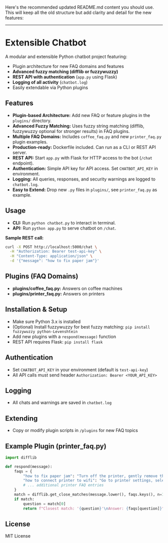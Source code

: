Here's the recommended updated README.md content you should use. This will keep all the old structure but add clarity and detail for the new features:

-----

# Extensible Chatbot

A modular and extensible Python chatbot project featuring:
- Plugin architecture for new FAQ domains and features
- **Advanced fuzzy matching (difflib or fuzzywuzzy)**
- **REST API with authentication** (`app.py` using Flask)
- **Logging of all activity** (`chatbot.log`)
- Easily extendable via Python plugins

## Features

- **Plugin-based Architecture:** Add new FAQ or feature plugins in the `plugins/` directory.
- **Advanced Fuzzy Matching:** Uses fuzzy string matching (difflib, fuzzywuzzy optional for stronger results) in FAQ plugins.
- **Multiple FAQ Domains:** Includes `coffee_faq.py` and new `printer_faq.py` plugin examples.
- **Production-ready:** Dockerfile included. Can run as a CLI or REST API server.
- **REST API:** Start `app.py` with Flask for HTTP access to the bot (`/chat` endpoint).
- **Authentication:** Simple API key for API access. Set `CHATBOT_API_KEY` in environment.
- **Logging:** All queries, responses, and security warnings are logged to `chatbot.log`.
- **Easy to Extend:** Drop new `.py` files in `plugins/`, see `printer_faq.py` as example.

## Usage

- **CLI:** Run `python chatbot.py` to interact in terminal.
- **API:** Run `python app.py` to serve chatbot on `/chat`.

**Sample REST call:**
```bash
curl -X POST http://localhost:5000/chat \
  -H "Authorization: Bearer test-api-key" \
  -H "Content-Type: application/json" \
  -d '{"message": "how to fix paper jam"}'
```

## Plugins (FAQ Domains)
- **plugins/coffee_faq.py:** Answers on coffee machines
- **plugins/printer_faq.py:** Answers on printers

## Installation & Setup
- Make sure Python 3.x is installed
- (Optional) Install fuzzywuzzy for best fuzzy matching: `pip install fuzzywuzzy python-Levenshtein`
- Add new plugins with a `respond(message)` function
- REST API requires Flask: `pip install flask`

## Authentication
- Set `CHATBOT_API_KEY` in your environment (default is `test-api-key`)
- All API calls must send header `Authorization: Bearer <YOUR_API_KEY>`

## Logging
- All chats and warnings are saved in `chatbot.log`

## Extending
- Copy or modify plugin scripts in `/plugins` for new FAQ topics

## Example Plugin (printer_faq.py)
```python
import difflib

def respond(message):
    faqs = {
        "how to fix paper jam": "Turn off the printer, gently remove the jammed paper, and restart.",
        "how to connect printer to wifi": "Go to printer settings, select Wi-Fi, and follow on-screen instructions.",
        # ... additional printer FAQ entries
    }
    match = difflib.get_close_matches(message.lower(), faqs.keys(), n=1, cutoff=0.7)
    if match:
        question = match[0]
        return f"Closest match: '{question}'\nAnswer: {faqs[question]}"
```

## License
MIT License
